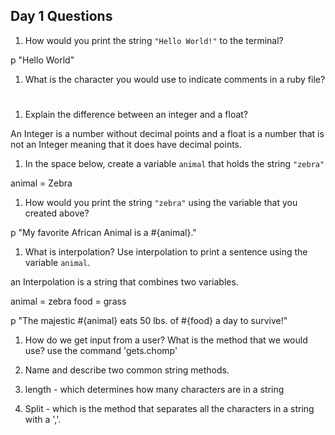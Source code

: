 ## Day 1 Questions

1. How would you print the string `"Hello World!"` to the terminal?

p "Hello World"

1. What is the character you would use to indicate comments in a ruby file?

#

1. Explain the difference between an integer and a float?

An Integer is a number without decimal points and a float is a number that is
not an Integer meaning that it does have decimal points.

1. In the space below, create a variable `animal` that holds the string `"zebra"`

animal = Zebra

1. How would you print the string `"zebra"` using the variable that you created above?

p "My favorite African Animal is a #{animal}."

1. What is interpolation? Use interpolation to print a sentence using the variable `animal`.

an Interpolation is a string that combines two variables. 

animal = zebra
food = grass

p "The majestic #{animal} eats 50 lbs. of #{food} a day to survive!"

1. How do we get input from a user? What is the method that we would use?
use the command 'gets.chomp'

1. Name and describe two common string methods.

1. length - which determines how many characters are in a string
2. Split - which is the method that separates all the characters in a string
with a ','.  
